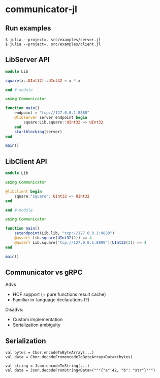 # communicator-jl

## Run examples

```
$ julia --project=. src/examples/server.jl
$ julia --project=. src/examples/client.jl
```

## LibServer API

```julia
module Lib

square(x::UInt32)::UInt32 = x * x

end # module

using Communicator

function main()
    endpoint = "tcp://127.0.0.1:8888"
    @libserver server endpoint begin
        square:Lib.square::UInt32 => UInt32
    end
    startblocking(server)
end

main()
```

## LibClient API

```julia
module Lib

using Communicator

@libclient begin
    square:"square"::UInt32 => UInt32
end

end # module

using Communicator

function main()
    setendpoint(Lib.lib, "tcp://127.0.0.1:8888")
    @assert Lib.square(UInt32(2)) == 4
    @assert Lib.square["tcp://127.0.0.1:8899"](UInt32(2)) == 4
end

main()
```

## Communicator vs gRPC

Advs
- HOF support (+ pure functions result cache)
- Familiar in-language declarations (?)

Disadvs:
- Custom implementation
- Serialization ambiguity

## Serialization

```
val bytes = Cbor.encodeToByteArray(...)
val data = Cbor.decodeFromencodeToByteArray<Data>(bytes)

val string = Json.encodeToString(...)
val data = Json.decodeFromString<Data>("""{"a":42, "b": "str"}""")
```
